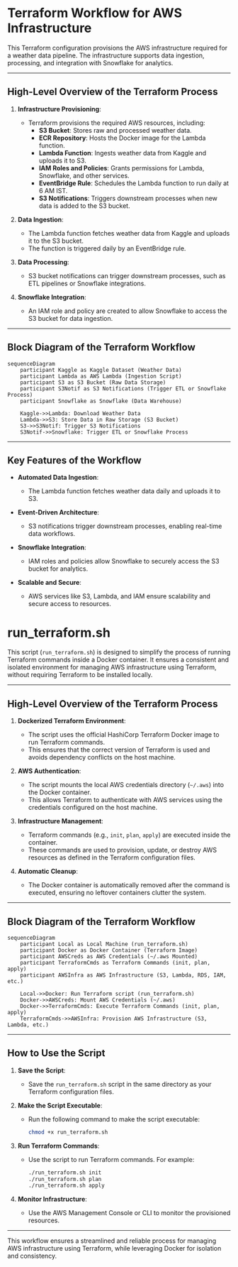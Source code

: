 # Terraform Workflow for AWS Infrastructure

This Terraform configuration provisions the AWS infrastructure required for a weather data pipeline. The infrastructure supports data ingestion, processing, and integration with Snowflake for analytics.

---

## High-Level Overview of the Terraform Process

1. **Infrastructure Provisioning**:
   - Terraform provisions the required AWS resources, including:
     - **S3 Bucket**: Stores raw and processed weather data.
     - **ECR Repository**: Hosts the Docker image for the Lambda function.
     - **Lambda Function**: Ingests weather data from Kaggle and uploads it to S3.
     - **IAM Roles and Policies**: Grants permissions for Lambda, Snowflake, and other services.
     - **EventBridge Rule**: Schedules the Lambda function to run daily at 6 AM IST.
     - **S3 Notifications**: Triggers downstream processes when new data is added to the S3 bucket.

2. **Data Ingestion**:
   - The Lambda function fetches weather data from Kaggle and uploads it to the S3 bucket.
   - The function is triggered daily by an EventBridge rule.

3. **Data Processing**:
   - S3 bucket notifications can trigger downstream processes, such as ETL pipelines or Snowflake integrations.

4. **Snowflake Integration**:
   - An IAM role and policy are created to allow Snowflake to access the S3 bucket for data ingestion.

---

## Block Diagram of the Terraform Workflow

```mermaid
sequenceDiagram
    participant Kaggle as Kaggle Dataset (Weather Data)
    participant Lambda as AWS Lambda (Ingestion Script)
    participant S3 as S3 Bucket (Raw Data Storage)
    participant S3Notif as S3 Notifications (Trigger ETL or Snowflake Process)
    participant Snowflake as Snowflake (Data Warehouse)

    Kaggle->>Lambda: Download Weather Data
    Lambda->>S3: Store Data in Raw Storage (S3 Bucket)
    S3->>S3Notif: Trigger S3 Notifications
    S3Notif->>Snowflake: Trigger ETL or Snowflake Process

```


---

## Key Features of the Workflow

- **Automated Data Ingestion**:
  - The Lambda function fetches weather data daily and uploads it to S3.

- **Event-Driven Architecture**:
  - S3 notifications trigger downstream processes, enabling real-time data workflows.

- **Snowflake Integration**:
  - IAM roles and policies allow Snowflake to securely access the S3 bucket for analytics.

- **Scalable and Secure**:
  - AWS services like S3, Lambda, and IAM ensure scalability and secure access to resources.


# run_terraform.sh

This script (`run_terraform.sh`) is designed to simplify the process of running Terraform commands inside a Docker container. It ensures a consistent and isolated environment for managing AWS infrastructure using Terraform, without requiring Terraform to be installed locally.

---

## High-Level Overview of the Terraform Process

1. **Dockerized Terraform Environment**:
   - The script uses the official HashiCorp Terraform Docker image to run Terraform commands.
   - This ensures that the correct version of Terraform is used and avoids dependency conflicts on the host machine.

2. **AWS Authentication**:
   - The script mounts the local AWS credentials directory (`~/.aws`) into the Docker container.
   - This allows Terraform to authenticate with AWS services using the credentials configured on the host machine.

3. **Infrastructure Management**:
   - Terraform commands (e.g., `init`, `plan`, `apply`) are executed inside the container.
   - These commands are used to provision, update, or destroy AWS resources as defined in the Terraform configuration files.

4. **Automatic Cleanup**:
   - The Docker container is automatically removed after the command is executed, ensuring no leftover containers clutter the system.

---

## Block Diagram of the Terraform Workflow
```mermaid
sequenceDiagram
    participant Local as Local Machine (run_terraform.sh)
    participant Docker as Docker Container (Terraform Image)
    participant AWSCreds as AWS Credentials (~/.aws Mounted)
    participant TerraformCmds as Terraform Commands (init, plan, apply)
    participant AWSInfra as AWS Infrastructure (S3, Lambda, RDS, IAM, etc.)

    Local->>Docker: Run Terraform script (run_terraform.sh)
    Docker->>AWSCreds: Mount AWS Credentials (~/.aws)
    Docker->>TerraformCmds: Execute Terraform Commands (init, plan, apply)
    TerraformCmds->>AWSInfra: Provision AWS Infrastructure (S3, Lambda, etc.)
```



---

## How to Use the Script

1. **Save the Script**:
   - Save the `run_terraform.sh` script in the same directory as your Terraform configuration files.

2. **Make the Script Executable**:
   - Run the following command to make the script executable:
     ```bash
     chmod +x run_terraform.sh
     ```

3. **Run Terraform Commands**:
   - Use the script to run Terraform commands. For example:
     ```bash
     ./run_terraform.sh init
     ./run_terraform.sh plan
     ./run_terraform.sh apply
     ```

4. **Monitor Infrastructure**:
   - Use the AWS Management Console or CLI to monitor the provisioned resources.

---

This workflow ensures a streamlined and reliable process for managing AWS infrastructure using Terraform, while leveraging Docker for isolation and consistency.